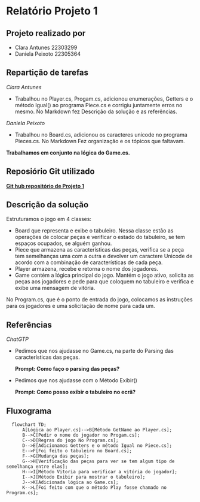 # Relatório Projeto 1

## Projeto realizado por

- Clara Antunes  22303299
- Daniela Peixoto  22305364

## Repartição de tarefas

*Clara Antunes*

- Trabalhou no Player.cs, Progam.cs, adicionou enumerações, Getters e o método Igual() ao programa Piece.cs e corrigiu juntamente erros no mesmo. No Markdown fez Descrição da solução e as referências.
  
*Daniela Peixoto*

- Trabalhou no Board.cs, adicionou os caracteres unicode no programa Pieces.cs. No Markdown Fez organização e os tópicos que faltavam.

**Trabalhamos em conjunto na lógica do Game.cs.**

## Reposiório Git utilizado

**[Git hub repositório de Projeto 1](https://github.com/cLuAntunes/Project1/tree/main)**

## Descrição da solução

Estruturamos o jogo em 4 classes:

- Board que representa e exibe o tabuleiro. Nessa classe estão as operações de colocar peças e verificar o estado do tabuleiro, se tem espaços ocupados, se alguém ganhou.
- Piece que armazena as características das peças, verifica se a peça tem semelhanças uma com a outra e devolver um caractere Unicode de acordo com a combinação de características de cada peça.
- Player armazena, recebe e retorna o nome dos jogadores.
- Game contém a lógica principal do jogo. Mantém o jogo ativo, solicita as peças aos jogadores e pede para que coloquem no tabuleiro e verifica e exibe uma mensagem de vitória.

No Program.cs, que é o ponto de entrada do jogo, colocamos as instruções para os jogadores e uma solicitação de nome para cada um.

## Referências

*ChatGTP*

- Pedimos que nos ajudasse no Game.cs, na parte do Parsing das características das peças.

   **Prompt: Como faço o parsing das peças?**

- Pedimos que nos ajudasse com o Método Exibir()

    **Prompt: Como posso exibir o tabuleiro no ecrã?**

## Fluxograma

```mermaid
  flowchart TD;
      A[Lógica ao Player.cs]-->B[Método GetName ao Player.cs];
      B-->C[Pedir o nome do jogador no Progam.cs];
      C-->D[Regras do jogo No Program.cs];  
      D-->E[Adicionamos Getters e o método Igual no Piece.cs];
      E-->F[Foi feito o tabuleiro no Board.cs];
      F-->G[Mudança das peças];
      G-->H[Verificação das peças para ver se tem algum tipo de semelhança entre elas];
      H-->I[Método Vitoria para verificar a vitória do jogador];
      I-->J[Método Exibir para mostrar o tabuleiro];
      J-->K[Adicionada lógica ao Game.cs];
      K-->L[Foi feito com que o método Play fosse chamado no Program.cs];  
```
